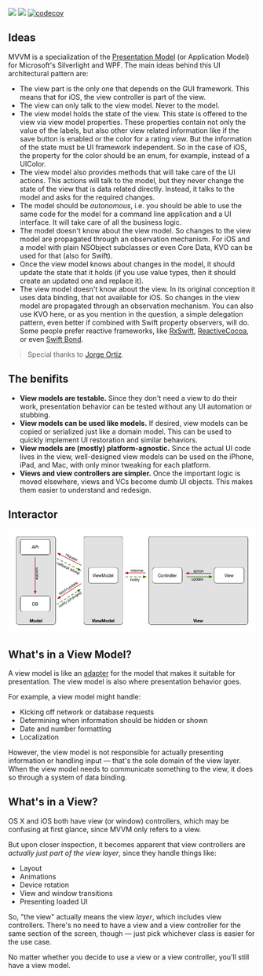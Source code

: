 [![](https://img.shields.io/cocoapods/v/mvvm.svg)](http://cocoapods.org/pods/mvvm) [![](https://travis-ci.org/blkbrds/arch-mvvm-ios.svg?branch=master)](https://travis-ci.org/blkbrds/arch-mvvm-ios) [![codecov](https://codecov.io/gh/blkbrds/arch-mvvm-ios/branch/master/graph/badge.svg)](https://codecov.io/gh/blkbrds/arch-mvvm-ios)

## Ideas

MVVM is a specialization of the [Presentation Model](https://msdn.microsoft.com/en-us/library/ff921080.aspx) (or Application Model) for Microsoft's Silverlight and WPF. The main ideas behind this UI architectural pattern are:

- The view part is the only one that depends on the GUI framework. This means that for iOS, the view controller is part of the view.
- The view can only talk to the view model. Never to the model.
- The view model holds the state of the view. This state is offered to the view via view model properties. These properties contain not only the value of the labels, but also other view related information like if the save button is enabled or the color for a rating view. But the information of the state must be UI framework independent. So in the case of iOS, the property for the color should be an enum, for example, instead of a UIColor.
- The view model also provides methods that will take care of the UI actions. This actions will talk to the model, but they never change the state of the view that is data related directly. Instead, it talks to the model and asks for the required changes.
- The model should be *autonomous*, i.e. you should be able to use the same code for the model for a command line application and a UI interface. It will take care of all the business logic.
- The model doesn't know about the view model. So changes to the view model are propagated through an observation mechanism. For iOS and a model with plain NSObject subclasses or even Core Data, KVO can be used for that (also for Swift).
- Once the view model knows about changes in the model, it should update the state that it holds (if you use value types, then it should create an updated one and replace it).
- The view model doesn't know about the view. In its original conception it uses data binding, that not available for iOS. So changes in the view model are propagated through an observation mechanism. You can also use KVO here, or as you mention in the question, a simple delegation pattern, even better if combined with Swift property observers, will do. Some people prefer reactive frameworks, like [RxSwift](https://github.com/ReactiveX/RxSwift), [ReactiveCocoa](https://github.com/ReactiveCocoa/ReactiveCocoa), or even [Swift Bond](https://github.com/ReactiveKit/Bond).

> Special thanks to [Jorge Ortiz](https://twitter.com/jdortiz).

## The benifits

- **View models are testable.** Since they don't need a view to do their work, presentation behavior can be tested without any UI automation or stubbing.
- **View models can be used like models.** If desired, view models can be copied or serialized just like a domain model. This can be used to quickly implement UI restoration and similar behaviors.
- **View models are (mostly) platform-agnostic.** Since the actual UI code lives in the view, well-designed view models can be used on the iPhone, iPad, and Mac, with only minor tweaking for each platform.
- **Views and view controllers are simpler.** Once the important logic is moved elsewhere, views and VCs become dumb UI objects. This makes them easier to understand and redesign.

## Interactor

![](images/interactor.png)

## What's in a View Model?

A view model is like an [adapter](http://en.wikipedia.org/wiki/Adapter_pattern) for the model that makes it suitable for presentation. The view model is also where presentation behavior goes.

For example, a view model might handle:

- Kicking off network or database requests
- Determining when information should be hidden or shown
- Date and number formatting
- Localization

However, the view model is not responsible for actually presenting information or handling input — that's the sole domain of the view layer. When the view model needs to communicate something to the view, it does so through a system of data binding.

## What's in a View?

OS X and iOS both have view (or window) controllers, which may be confusing at first glance, since MVVM only refers to a view.

But upon closer inspection, it becomes apparent that view controllers are *actually just part of the view layer*, since they handle things like:

- Layout
- Animations
- Device rotation
- View and window transitions
- Presenting loaded UI

So, "the view" actually means the view *layer*, which includes view controllers. There's no need to have a view and a view controller for the same section of the screen, though — just pick whichever class is easier for the use case.

No matter whether you decide to use a view or a view controller, you'll still have a view model.

